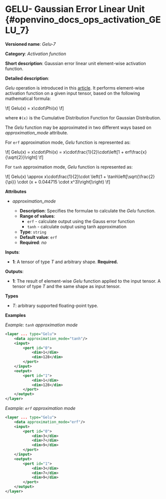 # GELU- Gaussian Error Linear Unit {#openvino_docs_ops_activation_GELU_7}

**Versioned name**: *Gelu-7*

**Category**: *Activation function*

**Short description**: Gaussian error linear unit element-wise activation function.

**Detailed description**:

*Gelu* operation is introduced in this [article](https://arxiv.org/abs/1606.08415).
It performs element-wise activation function on a given input tensor, based on the following mathematical formula:

\f[
    Gelu(x) = x\cdot\Phi(x)
\f]

where `Φ(x)` is the Cumulative Distribution Function for Gaussian Distribution.

The *Gelu* function may be approximated in two different ways based on *approximation_mode* attribute.

For `erf` approximation mode, *Gelu* function is represented as:

\f[
    Gelu(x) = x\cdot\Phi(x) = x\cdot\frac{1}{2}\cdot\left[1 + erf\frac{x}{\sqrt{2}}\right]
\f]

For `tanh` approximation mode, *Gelu* function is represented as:

\f[
    Gelu(x) \approx x\cdot\frac{1}{2}\cdot \left(1 + \tanh\left[\sqrt{\frac{2}{\pi}} \cdot (x + 0.044715 \cdot x^3)\right]\right)
\f]

**Attributes**

* *approximation_mode*

  * **Description**: Specifies the formulae to calculate the *Gelu* function.
  * **Range of values**:
    * `erf` - calculate output using the Gauss error function
    * `tanh` - calculate output using tanh approximation
  * **Type**: `string`
  * **Default value**: `erf`
  * **Required**: *no*

**Inputs**:

*   **1**: A tensor of type *T* and arbitrary shape. **Required.**

**Outputs**:

*   **1**: The result of element-wise *Gelu* function applied to the input tensor. A tensor of type *T* and the same shape as input tensor.

**Types**

* *T*: arbitrary supported floating-point type.

**Examples**

*Example: `tanh` approximation mode*

```xml
<layer ... type="Gelu">
    <data approximation_mode="tanh"/>
    <input>
        <port id="0">
            <dim>1</dim>
            <dim>128</dim>
        </port>
    </input>
    <output>
        <port id="1">
            <dim>1</dim>
            <dim>128</dim>
        </port>
    </output>
</layer>
```

*Example: `erf` approximation mode*

```xml
<layer ... type="Gelu">
    <data approximation_mode="erf"/>
    <input>
        <port id="0">
            <dim>3</dim>
            <dim>7</dim>
            <dim>9</dim>
        </port>
    </input>
    <output>
        <port id="1">
            <dim>3</dim>
            <dim>7</dim>
            <dim>9</dim>
        </port>
    </output>
</layer>

```
